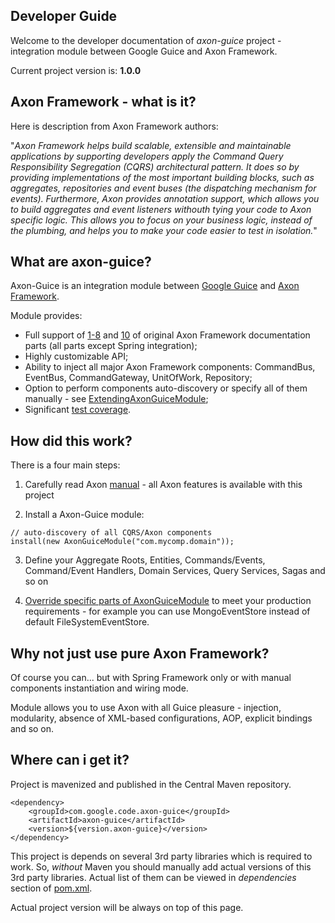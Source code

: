 ## Developer Guide ##
Welcome to the developer documentation of _axon-guice_ project - integration module between Google Guice and Axon Framework.

Current project version is: **1.0.0**

## Axon Framework - what is it? ##
Here is description from Axon Framework authors:

"_Axon Framework helps build scalable, extensible and maintainable applications by supporting developers apply the Command Query Responsibility Segregation (CQRS) architectural pattern. It does so by providing implementations of the most important building blocks, such as aggregates, repositories and event buses (the dispatching mechanism for events). Furthermore, Axon provides annotation support, which allows you to build aggregates and event listeners withouth tying your code to Axon specific logic. This allows you to focus on your business logic, instead of the plumbing, and helps you to make your code easier to test in isolation._"

## What are axon-guice? ##
Axon-Guice is an integration module between [Google Guice](http://code.google.com/p/google-guice/) and [Axon Framework](http://www.axonframework.org).

Module provides:
  * Full support of [1-8](http://www.axonframework.org/docs/2.0/single.html#introduction) and [10](http://www.axonframework.org/docs/2.0/single.html#performance-tuning) of original Axon Framework documentation parts (all parts except Spring integration);
  * Highly customizable API;
  * Ability to inject all major Axon Framework components: CommandBus, EventBus, CommandGateway, UnitOfWork, Repository;
  * Option to perform components auto-discovery or specify all of them manually - see [ExtendingAxonGuiceModule](ExtendingAxonGuiceModule.md);
  * Significant [test coverage](http://code.google.com/p/axon-guice/source/browse/trunk/src/test/java/com/google/code/axonguice).

## How did this work? ##

There is a four main steps:

1. Carefully read Axon [manual](http://www.axonframework.org/download/) - all Axon features is available with this project

2. Install a Axon-Guice module:
```
// auto-discovery of all CQRS/Axon components
install(new AxonGuiceModule("com.mycomp.domain"));
```

3. Define your Aggregate Roots, Entities, Commands/Events, Command/Event Handlers, Domain Services, Query Services, Sagas and so on

4. [Override specific parts of AxonGuiceModule](ExtendingAxonGuiceModule.md) to meet your production requirements - for example you can use MongoEventStore instead of default FileSystemEventStore.

## Why not just use pure Axon Framework? ##

Of course you can... but with Spring Framework only or with manual components instantiation and wiring mode.

Module allows you to use Axon with all Guice pleasure - injection, modularity, absence of XML-based configurations, AOP, explicit bindings and so on.

## Where can i get it? ##

Project is mavenized and published in the Central Maven repository.

```
<dependency>
    <groupId>com.google.code.axon-guice</groupId>
    <artifactId>axon-guice</artifactId>
    <version>${version.axon-guice}</version>
</dependency>
```

This project is depends on several 3rd party libraries which is required to work. So, _without_ Maven you should manually add actual versions of this 3rd party libraries. Actual list of them can be viewed in _dependencies_ section of [pom.xml](http://code.google.com/p/axon-guice/source/browse/trunk/pom.xml).

Actual project version will be always on top of this page.